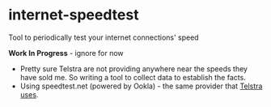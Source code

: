 # internet-speedtest
Tool to periodically test your internet connections' speed

**Work In Progress** - ignore for now
- Pretty sure Telstra are not providing anywhere near the speeds they have sold me. So writing a tool to collect data to establish the facts.
- Using speedtest.net (powered by Ookla) - the same provider that [Telstra uses](https://speedtest.telstra.com/).
